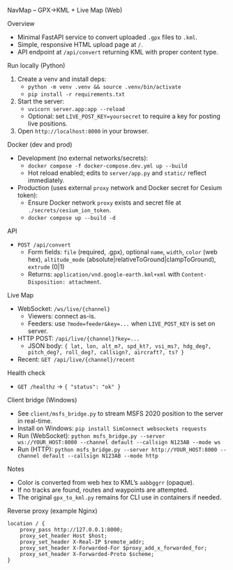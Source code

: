 NavMap – GPX→KML + Live Map (Web)

Overview
- Minimal FastAPI service to convert uploaded `.gpx` files to `.kml`.
- Simple, responsive HTML upload page at `/`.
- API endpoint at `/api/convert` returning KML with proper content type.

Run locally (Python)
1. Create a venv and install deps:
   - `python -m venv .venv && source .venv/bin/activate`
   - `pip install -r requirements.txt`
2. Start the server:
   - `uvicorn server.app:app --reload`
   - Optional: set `LIVE_POST_KEY=yoursecret` to require a key for posting live positions.
3. Open `http://localhost:8000` in your browser.

Docker (dev and prod)

- Development (no external networks/secrets):
  - `docker compose -f docker-compose.dev.yml up --build`
  - Hot reload enabled; edits to `server/app.py` and `static/` reflect immediately.
- Production (uses external `proxy` network and Docker secret for Cesium token):
  - Ensure Docker network `proxy` exists and secret file at `./secrets/cesium_ion_token`.
  - `docker compose up --build -d`

API
- `POST /api/convert`
  - Form fields: `file` (required, .gpx), optional `name`, `width`, `color` (web hex), `altitude_mode` (absolute|relativeToGround|clampToGround), `extrude` (0|1)
  - Returns: `application/vnd.google-earth.kml+xml` with `Content-Disposition: attachment`.

Live Map
- WebSocket: `/ws/live/{channel}`
  - Viewers: connect as-is.
  - Feeders: use `?mode=feeder&key=...` when `LIVE_POST_KEY` is set on server.
- HTTP POST: `/api/live/{channel}?key=...`
  - JSON body: `{ lat, lon, alt_m?, spd_kt?, vsi_ms?, hdg_deg?, pitch_deg?, roll_deg?, callsign?, aircraft?, ts? }`
- Recent: `GET /api/live/{channel}/recent`

Health check
- `GET /healthz` → `{ "status": "ok" }`

Client bridge (Windows)
- See `client/msfs_bridge.py` to stream MSFS 2020 position to the server in real-time.
- Install on Windows: `pip install SimConnect websockets requests`
- Run (WebSocket): `python msfs_bridge.py --server ws://YOUR_HOST:8000 --channel default --callsign N123AB --mode ws`
- Run (HTTP): `python msfs_bridge.py --server http://YOUR_HOST:8000 --channel default --callsign N123AB --mode http`

Notes
- Color is converted from web hex to KML’s `aabbggrr` (opaque).
- If no tracks are found, routes and waypoints are attempted.
- The original `gpx_to_kml.py` remains for CLI use in containers if needed.

Reverse proxy (example Nginx)
```
location / {
    proxy_pass http://127.0.0.1:8000;
    proxy_set_header Host $host;
    proxy_set_header X-Real-IP $remote_addr;
    proxy_set_header X-Forwarded-For $proxy_add_x_forwarded_for;
    proxy_set_header X-Forwarded-Proto $scheme;
}
```
